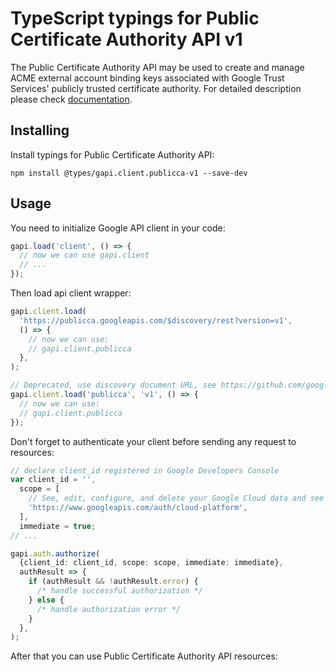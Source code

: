 # TypeScript typings for Public Certificate Authority API v1

The Public Certificate Authority API may be used to create and manage ACME external account binding keys associated with Google Trust Services' publicly trusted certificate authority.
For detailed description please check [documentation](https://cloud.google.com/public-certificate-authority/docs).

## Installing

Install typings for Public Certificate Authority API:

```
npm install @types/gapi.client.publicca-v1 --save-dev
```

## Usage

You need to initialize Google API client in your code:

```typescript
gapi.load('client', () => {
  // now we can use gapi.client
  // ...
});
```

Then load api client wrapper:

```typescript
gapi.client.load(
  'https://publicca.googleapis.com/$discovery/rest?version=v1',
  () => {
    // now we can use:
    // gapi.client.publicca
  },
);
```

```typescript
// Deprecated, use discovery document URL, see https://github.com/google/google-api-javascript-client/blob/master/docs/reference.md#----gapiclientloadname----version----callback--
gapi.client.load('publicca', 'v1', () => {
  // now we can use:
  // gapi.client.publicca
});
```

Don't forget to authenticate your client before sending any request to resources:

```typescript
// declare client_id registered in Google Developers Console
var client_id = '',
  scope = [
    // See, edit, configure, and delete your Google Cloud data and see the email address for your Google Account.
    'https://www.googleapis.com/auth/cloud-platform',
  ],
  immediate = true;
// ...

gapi.auth.authorize(
  {client_id: client_id, scope: scope, immediate: immediate},
  authResult => {
    if (authResult && !authResult.error) {
      /* handle successful authorization */
    } else {
      /* handle authorization error */
    }
  },
);
```

After that you can use Public Certificate Authority API resources: <!-- TODO: make this work for multiple namespaces -->

```typescript

```
